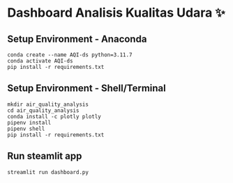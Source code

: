 # Dashboard Analisis Kualitas Udara ✨

## Setup Environment - Anaconda
```
conda create --name AQI-ds python=3.11.7
conda activate AQI-ds
pip install -r requirements.txt
```

## Setup Environment - Shell/Terminal
```
mkdir air_quality_analysis
cd air_quality_analysis
conda install -c plotly plotly
pipenv install
pipenv shell
pip install -r requirements.txt
```

## Run steamlit app
```
streamlit run dashboard.py
```
